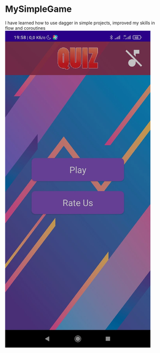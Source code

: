 # MySimpleGame
I have learned how to use dagger in simple projects, improved my skills in flow and coroutines
<img src="234.jpg">
